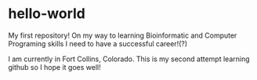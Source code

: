# hello-world
My first repository! On my way to learning Bioinformatic and Computer Programing skills I need to have a successful career!(?)

I am currently in Fort Collins, Colorado. This is my second attempt learning github so I hope it goes well!
